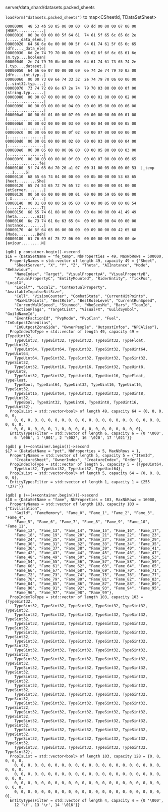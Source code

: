 server/data_shard/datasets.packed_sheets

```loadForm("datasets.packed_sheets")``` to map<CSheetId, TDataSetSheet>
```
00000000  48 53 4b 50 05 00 00 00  00 dd 00 00 00 07 00 00  |HSKP............|
00000010  00 0e 00 00 00 5f 64 61  74 61 5f 65 6c 65 6d 2e  |....._data_elem.|
00000020  64 66 6e 0e 00 00 00 5f  64 61 74 61 5f 65 6c 65  |dfn...._data_ele|
00000030  6d 2e 74 79 70 0b 00 00  00 62 6f 6f 6c 65 61 6e  |m.typ....boolean|
00000040  2e 74 79 70 0b 00 00 00  64 61 74 61 73 65 74 2e  |.typ....dataset.|
00000050  64 66 6e 07 00 00 00 69  6e 74 2e 74 79 70 0a 00  |dfn....int.typ..|
00000060  00 00 73 69 6e 74 33 32  2e 74 79 70 0a 00 00 00  |..sint32.typ....|
00000070  73 74 72 69 6e 67 2e 74  79 70 03 00 00 00 0f 00  |string.typ......|
00000080  00 00 07 00 00 00 00 00  00 00 01 00 00 00 02 00  |................|
00000090  00 00 03 00 00 00 04 00  00 00 05 00 00 00 06 00  |................|
000000a0  00 00 0f 01 00 00 07 00  00 00 00 00 00 00 01 00  |................|
000000b0  00 00 02 00 00 00 03 00  00 00 04 00 00 00 05 00  |................|
000000c0  00 00 06 00 00 00 0f 02  00 00 07 00 00 00 00 00  |................|
000000d0  00 00 01 00 00 00 02 00  00 00 03 00 00 00 04 00  |................|
000000e0  00 00 05 00 00 00 06 00  00 00 05 00 00 00 03 00  |................|
000000f0  00 00 03 00 00 00 0f 00  00 00 07 00 00 00 66 65  |..............fe|
00000100  5f 74 65 6d 70 20 a1 07  00 31 00 05 00 00 00 53  |_temp ...1.....S|
00000110  68 65 65 74 04 00 00 00  00 0b 00 00 00 53 68 65  |heet.........She|
00000120  65 74 53 65 72 76 65 72  04 00 00 00 00 01 00 00  |etServer........|
00000130  00 58 05 00 00 00 00 01  00 00 00 59 05 00 00 00  |.X.........Y....|
00000140  00 01 00 00 00 5a 05 00  00 00 00 05 00 00 00 54  |.....Z.........T|
00000150  68 65 74 61 08 00 00 00  00 0a 00 00 00 41 49 49  |heta.........AII|
00000160  6e 73 74 61 6e 63 65 04  00 00 00 00 04 00 00 00  |nstance.........|
00000170  4d 6f 64 65 06 00 00 00  00 09 00 00 00 42 65 68  |Mode.........Beh|
00000180  61 76 69 6f 75 72 06 00  00 00 00 09 00 00 00 4e  |aviour.........N|

```
```
(gdb) p container.begin()->second
$16 = {DataSetName = "fe_temp", NbProperties = 49, MaxNbRows = 500000, 
  PropertyNames = std::vector of length 49, capacity 49 = {"Sheet", 
    "SheetServer", "X", "Y", "Z", "Theta", "AIInstance", "Mode", "Behaviour", 
    "NameIndex", "Target", "VisualPropertyA", "VisualPropertyB", 
    "VisualPropertyC", "EntityMounted", "RiderEntity", "TickPos", "LocalX", 
    "LocalY", "LocalZ", "ContextualProperty", "AvailableImpulseBitSize", 
    "Cell", "VisionCounter", "CombatState", "CurrentHitPoints", 
    "MaxHitPoints", "BestRole", "BestRoleLevel", "CurrentRunSpeed", 
    "CurrentWalkSpeed", "Stunned", "WhoSeesMe", "Bars", "TeamId", 
    "ActionFlags", "TargetList", "VisualFX", "GuildSymbol", "GuildNameId", 
    "EventFactionId", "PvpMode", "PvpClan", "Fuel", "InOutpostZoneAlias", 
    "InOutpostZoneSide", "OwnerPeople", "OutpostInfos", "NPCAlias"}, 
  PropIndexToType = std::vector of length 49, capacity 49 = {TypeUint32, 
    TypeUint32, TypeSint32, TypeSint32, TypeSint32, TypeFloat, TypeUint32, 
    TypeUint64, TypeUint64, TypeUint32, TypeSint32, TypeUint64, TypeUint64, 
    TypeUint64, TypeSint32, TypeSint32, TypeUint32, TypeSint32, TypeSint32, 
    TypeSint32, TypeUint16, TypeUint16, TypeSint32, TypeUint8, TypeUint8, 
    TypeSint32, TypeSint32, TypeUint16, TypeUint16, TypeFloat, TypeFloat, 
    TypeBool, TypeUint64, TypeUint32, TypeUint16, TypeUint16, TypeSint32, 
    TypeSint16, TypeUint64, TypeUint32, TypeUint32, TypeUint8, TypeUint32, 
    TypeBool, TypeUint32, TypeUint8, TypeUint8, TypeUint16, TypeUint32}, 
  PropIsList = std::vector<bool> of length 49, capacity 64 = {0, 0, 0, 0, 0, 
    0, 0, 0, 0, 0, 0, 0, 0, 0, 0, 0, 0, 0, 0, 0, 0, 0, 0, 0, 0, 0, 0, 0, 0, 0, 
    0, 0, 0, 0, 0, 0, 1, 0, 0, 0, 0, 0, 0, 0, 0, 0, 0, 0, 0}, 
  EntityTypesFilter = std::vector of length 6, capacity 6 = {0 '\000', 
    6 '\006', 1 '\001', 2 '\002', 16 '\020', 17 '\021'}}

```
```
(gdb) p (++container.begin())->second
$17 = {DataSetName = "pet", NbProperties = 5, MaxNbRows = 1, 
  PropertyNames = std::vector of length 5, capacity 5 = {"ItemId", 
    "CreatureSheet", "OwnerIndex", "CreatureIndex", "Order"}, 
  PropIndexToType = std::vector of length 5, capacity 5 = {TypeUint64, 
    TypeUint32, TypeUint32, TypeUint32, TypeUint64}, 
  PropIsList = std::vector<bool> of length 5, capacity 64 = {0, 0, 0, 0, 0}, 
  EntityTypesFilter = std::vector of length 1, capacity 1 = {255 '\377'}}

```
```
(gdb) p (++(++container.begin()))->second
$18 = {DataSetName = "fame", NbProperties = 103, MaxNbRows = 16000, 
  PropertyNames = std::vector of length 103, capacity 103 = {"Civilisation", 
    "Guild", "FameMemory", "Fame_0", "Fame_1", "Fame_2", "Fame_3", "Fame_4", 
    "Fame_5", "Fame_6", "Fame_7", "Fame_8", "Fame_9", "Fame_10", "Fame_11", 
    "Fame_12", "Fame_13", "Fame_14", "Fame_15", "Fame_16", "Fame_17", 
    "Fame_18", "Fame_19", "Fame_20", "Fame_21", "Fame_22", "Fame_23", 
    "Fame_24", "Fame_25", "Fame_26", "Fame_27", "Fame_28", "Fame_29", 
    "Fame_30", "Fame_31", "Fame_32", "Fame_33", "Fame_34", "Fame_35", 
    "Fame_36", "Fame_37", "Fame_38", "Fame_39", "Fame_40", "Fame_41", 
    "Fame_42", "Fame_43", "Fame_44", "Fame_45", "Fame_46", "Fame_47", 
    "Fame_48", "Fame_49", "Fame_50", "Fame_51", "Fame_52", "Fame_53", 
    "Fame_54", "Fame_55", "Fame_56", "Fame_57", "Fame_58", "Fame_59", 
    "Fame_60", "Fame_61", "Fame_62", "Fame_63", "Fame_64", "Fame_65", 
    "Fame_66", "Fame_67", "Fame_68", "Fame_69", "Fame_70", "Fame_71", 
    "Fame_72", "Fame_73", "Fame_74", "Fame_75", "Fame_76", "Fame_77", 
    "Fame_78", "Fame_79", "Fame_80", "Fame_81", "Fame_82", "Fame_83", 
    "Fame_84", "Fame_85", "Fame_86", "Fame_87", "Fame_88", "Fame_89", 
    "Fame_90", "Fame_91", "Fame_92", "Fame_93", "Fame_94", "Fame_95", 
    "Fame_96", "Fame_97", "Fame_98", "Fame_99"}, 
  PropIndexToType = std::vector of length 103, capacity 103 = {TypeSint32, 
    TypeSint32, TypeSint32, TypeSint32, TypeSint32, TypeSint32, TypeSint32, 
    TypeSint32, TypeSint32, TypeSint32, TypeSint32, TypeSint32, TypeSint32, 
    TypeSint32, TypeSint32, TypeSint32, TypeSint32, TypeSint32, TypeSint32, 
    TypeSint32, TypeSint32, TypeSint32, TypeSint32, TypeSint32, TypeSint32, 
    TypeSint32, TypeSint32, TypeSint32, TypeSint32, TypeSint32, TypeSint32, 
    TypeSint32, TypeSint32, TypeSint32, TypeSint32, TypeSint32, TypeSint32, 
    TypeSint32, TypeSint32, TypeSint32, TypeSint32, TypeSint32, TypeSint32, 
    TypeSint32, TypeSint32, TypeSint32, TypeSint32, TypeSint32, TypeSint32, 
    TypeSint32, TypeSint32, TypeSint32, TypeSint32, TypeSint32, TypeSint32, 
    TypeSint32, TypeSint32, TypeSint32, TypeSint32, TypeSint32, TypeSint32, 
    TypeSint32, TypeSint32, TypeSint32, TypeSint32, TypeSint32, TypeSint32, 
    TypeSint32, TypeSint32, TypeSint32, TypeSint32, TypeSint32, TypeSint32, 
    TypeSint32, TypeSint32, TypeSint32, TypeSint32, TypeSint32, TypeSint32, 
    TypeSint32, TypeSint32, TypeSint32, TypeSint32, TypeSint32, TypeSint32, 
    TypeSint32, TypeSint32, TypeSint32, TypeSint32, TypeSint32, TypeSint32, 
    TypeSint32, TypeSint32, TypeSint32, TypeSint32, TypeSint32, TypeSint32, 
    TypeSint32, TypeSint32, TypeSint32, TypeSint32, TypeSint32, TypeSint32}, 
  PropIsList = std::vector<bool> of length 103, capacity 128 = {0, 0, 0, 0, 0, 
    0, 0, 0, 0, 0, 0, 0, 0, 0, 0, 0, 0, 0, 0, 0, 0, 0, 0, 0, 0, 0, 0, 0, 0, 0, 
    0, 0, 0, 0, 0, 0, 0, 0, 0, 0, 0, 0, 0, 0, 0, 0, 0, 0, 0, 0, 0, 0, 0, 0, 0, 
    0, 0, 0, 0, 0, 0, 0, 0, 0, 0, 0, 0, 0, 0, 0, 0, 0, 0, 0, 0, 0, 0, 0, 0, 0, 
    0, 0, 0, 0, 0, 0, 0, 0, 0, 0, 0, 0, 0, 0, 0, 0, 0, 0, 0, 0, 0, 0, 0}, 
  EntityTypesFilter = std::vector of length 4, capacity 4 = {0 '\000', 
    12 '\f', 13 '\r', 14 '\016'}}

```
